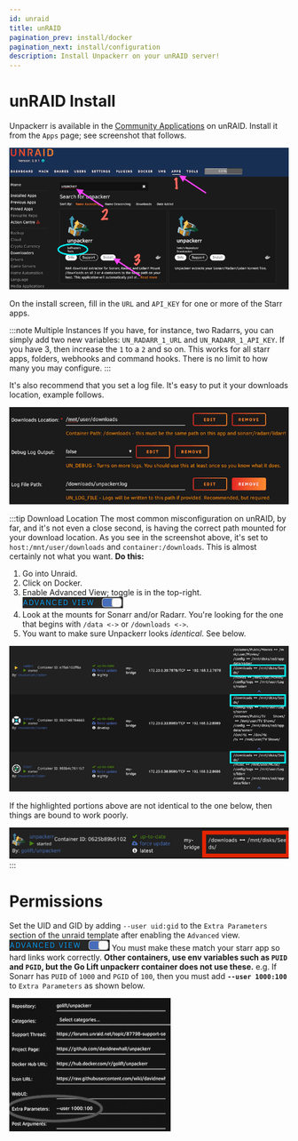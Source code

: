 ```yaml
---
id: unraid
title: unRAID
pagination_prev: install/docker
pagination_next: install/configuration
description: Install Unpackerr on your unRAID server!
---
```


# unRAID Install

Unpackerr is available in the
[Community Applications](https://github.com/selfhosters/unRAID-CA-templates/blob/main/templates/unpackerr.xml)
on unRAID. Install it from the `Apps` page; see screenshot that follows.

![](/img/screenshots/unraid/install1.png "install")

On the install screen, fill in the `URL` and `API_KEY` for one or more of the Starr apps.

:::note Multiple Instances
If you have, for instance, two Radarrs, you can simply add two new variables:
`UN_RADARR_1_URL` and `UN_RADARR_1_API_KEY`. If you have 3, then increase
the `1` to a `2` and so on. This works for all starr apps, folders, webhooks and command
hooks. There is no limit to how many you may configure.
:::

It's also recommend that you set a log file. It's easy to put it your downloads location,
example follows.

![](/img/screenshots/unraid/bindvolume.png "bind volume")

:::tip Download Location
The most common misconfiguration on unRAID, by far, and it's not even a close second, is
having the correct path mounted for your download location. As you see in the screenshot above,
it's set to `host:/mnt/user/downloads` and `container:/downloads`. This is almost certainly
not what you want. **Do this:**

1. Go into Unraid.
1. Click on Docker.
1. Enable Advanced View; toggle is in the top-right. ![](/img/screenshots/unraid/advancedview.png "advanced view")
1. Look at the mounts for Sonarr and/or Radarr.
   You're looking for the one that begins with `/data <->` or `/downloads <->`.
1. You want to make sure Unpackerr looks *identical*. See below.

![](/img/screenshots/unraid/starrmounts.png "starr mounts")

If the highlighted portions above are not identical to the one below, then things are bound to work poorly.

![](/img/screenshots/unraid/unpackerrmount.png "unapackerr mount")
:::

# Permissions

Set the UID and GID by adding `--user uid:gid` to the `Extra Parameters`
section of the unraid template after enabling the `Advanced` view.
![](/img/screenshots/unraid/advancedview.png "advanced view")
You must make these match your starr app so hard links work correctly.
**Other containers, use env variables such as `PUID` and `PGID`, but the
Go Lift unpackerr container does not use these.**
e.g. If Sonarr has `PUID` of `1000` and `PGID` of `100`, then you must
add **`--user 1000:100`** to `Extra Parameters` as shown below.

![](/img/screenshots/unraid/extraparameters.png "extra parameters")
